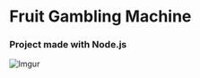 # Fruit Gambling Machine 
### Project made with Node.js
![Imgur](https://i.imgur.com/EVkeaUt.png=50x50)
